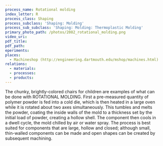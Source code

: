 ```yaml
---
process_name: Rotational molding
index_letter: R
process_class: Shaping
process_subclass: 'Shaping: Molding'
process_sub_subclass: 'Shaping: Molding: Thermoplastic Molding'
primary_photo_path: /photos/2082_rotational_molding.png
video_uri:
pdf_title:
pdf_path:
eperiments:
places:
  - Machineshop (http://engineering.dartmouth.edu/mshop/machines.html)
relations:
  - materials:
  - processes:
  - products:
---
```


The chunky, brightly-colored chairs for children are examples of what can be done with ROTATIONAL MOLDING. First a pre-measured quantity of polymer powder is fed into a cold die, which is then heated in a large oven while it is rotated about two axes simultaneously. This tumbles and melts the powder, coating the inside walls of the mold to a thickness set by the initial load of powder, creating a hollow shell. The component then cools in a dwell cycle, the mold chilled by air or water spray. The process is best suited for components that are large, hollow and closed; although small, thin-walled components can be made and open shapes can be created by subsequent machining.
